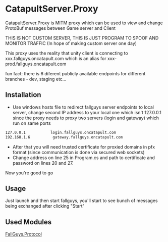 # CatapultServer.Proxy

CatapultServer.Proxy is MITM proxy which can be used to view and change ProtoBuf messages between Game server and Client

THIS IS NOT CUSTOM SERVER, THIS IS JUST PROGRAM TO SPOOF AND MONITOR TRAFFIC (In hope of making custom server one day)

This proxy uses the reality that unity client is connecting to xxx.fallguys.oncatapult.com which is an alias for xxx-prod.fallguys.oncatapult.com 

fun fact: there is 6 diferent publicly available endpoints for different branches - dev, staging etc...

## Installation

- Use windows hosts file to redirect fallguys server endpoints to local server, change second IP address to your local one which isn't 127.0.0.1 since the proxy needs to proxy two servers (login and gateway) which run on same ports
```bash
127.0.0.1           login.fallguys.oncatapult.com
192.168.1.6          gateway.fallguys.oncatapult.com
```
- After that you will need trusted certificate for proxied domains in pfx format (since communication is done via secured web sockets)
- Change address on line 25 in Program.cs and path to certificate and password on lines 20 and 27.

Now you're good to go

## Usage

Just launch and then start fallguys, you'll start to see bunch of messages being exchanged after clicking "Start"

## Used Modules
[FallGuys.Protocol](https://github.com/klukule/FallGuys.Protocol)